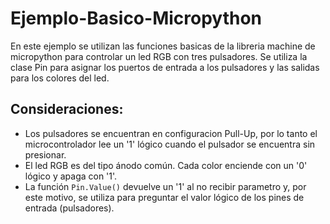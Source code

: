# **Ejemplo-Basico-Micropython**
En este ejemplo se utilizan las funciones basicas de la libreria machine de micropython para controlar un led RGB con tres pulsadores.
Se utiliza la clase Pin para asignar los puertos de entrada a los pulsadores y las salidas para los colores del led.
## Consideraciones:
* Los pulsadores se encuentran en configuracion Pull-Up, por lo tanto el microcontrolador lee un '1' lógico cuando el pulsador se encuentra sin presionar.
* El led RGB es del tipo ánodo común. Cada color enciende con un '0' lógico y apaga con '1'.
* La función ``Pin.Value()`` devuelve un '1' al no recibir parametro y, por este motivo, se utiliza para preguntar el valor lógico de los pines de entrada (pulsadores).
